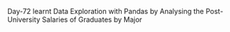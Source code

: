 Day-72
learnt Data Exploration with Pandas by Analysing the Post-University Salaries of Graduates by Major